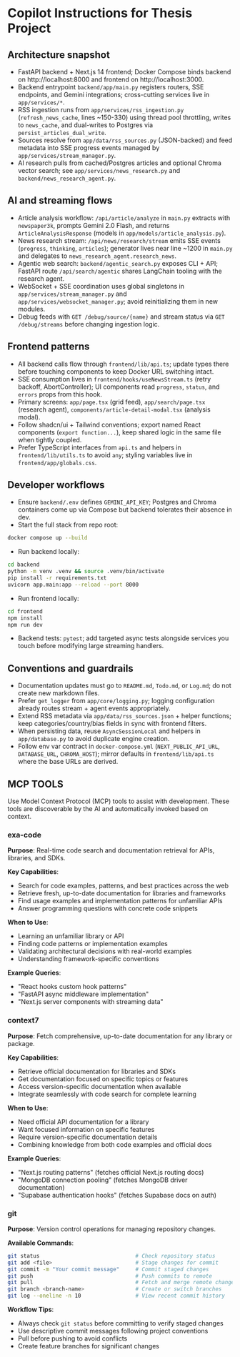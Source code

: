 
# Copilot Instructions for Thesis Project
## Architecture snapshot
- FastAPI backend + Next.js 14 frontend; Docker Compose binds backend on http://localhost:8000 and frontend on http://localhost:3000.
- Backend entrypoint `backend/app/main.py` registers routers, SSE endpoints, and Gemini integrations; cross-cutting services live in `app/services/*`.
- RSS ingestion runs from `app/services/rss_ingestion.py` (`refresh_news_cache`, lines ~150-330) using thread pool throttling, writes to `news_cache`, and dual-writes to Postgres via `persist_articles_dual_write`.
- Sources resolve from `app/data/rss_sources.py` (JSON-backed) and feed metadata into SSE progress events managed by `app/services/stream_manager.py`.
- AI research pulls from cached/Postgres articles and optional Chroma vector search; see `app/services/news_research.py` and `backend/news_research_agent.py`.

## AI and streaming flows
- Article analysis workflow: `/api/article/analyze` in `main.py` extracts with `newspaper3k`, prompts Gemini 2.0 Flash, and returns `ArticleAnalysisResponse` (models in `app/models/article_analysis.py`).
- News research stream: `/api/news/research/stream` emits SSE events (`progress`, `thinking`, `articles`); generator lives near line ~1200 in `main.py` and delegates to `news_research_agent.research_news`.
- Agentic web search: `backend/agentic_search.py` exposes CLI + API; FastAPI route `/api/search/agentic` shares LangChain tooling with the research agent.
- WebSocket + SSE coordination uses global singletons in `app/services/stream_manager.py` and `app/services/websocket_manager.py`; avoid reinitializing them in new modules.
- Debug feeds with `GET /debug/source/{name}` and stream status via `GET /debug/streams` before changing ingestion logic.

## Frontend patterns
- All backend calls flow through `frontend/lib/api.ts`; update types there before touching components to keep Docker URL switching intact.
- SSE consumption lives in `frontend/hooks/useNewsStream.ts` (retry backoff, AbortController); UI components read `progress`, `status`, and `errors` props from this hook.
- Primary screens: `app/page.tsx` (grid feed), `app/search/page.tsx` (research agent), `components/article-detail-modal.tsx` (analysis modal).
- Follow shadcn/ui + Tailwind conventions; export named React components (`export function...`), keep shared logic in the same file when tightly coupled.
- Prefer TypeScript interfaces from `api.ts` and helpers in `frontend/lib/utils.ts` to avoid `any`; styling variables live in `frontend/app/globals.css`.

## Developer workflows
- Ensure `backend/.env` defines `GEMINI_API_KEY`; Postgres and Chroma containers come up via Compose but backend tolerates their absence in dev.
- Start the full stack from repo root:
```bash
docker compose up --build
```
- Run backend locally:
```bash
cd backend
python -m venv .venv && source .venv/bin/activate
pip install -r requirements.txt
uvicorn app.main:app --reload --port 8000
```
- Run frontend locally:
```bash
cd frontend
npm install
npm run dev
```
- Backend tests: `pytest`; add targeted async tests alongside services you touch before modifying large streaming handlers.

## Conventions and guardrails
- Documentation updates must go to `README.md`, `Todo.md`, or `Log.md`; do not create new markdown files.
- Prefer `get_logger` from `app/core/logging.py`; logging configuration already routes stream + agent events appropriately.
- Extend RSS metadata via `app/data/rss_sources.json` + helper functions; keep categories/country/bias fields in sync with frontend filters.
- When persisting data, reuse `AsyncSessionLocal` and helpers in `app/database.py` to avoid duplicate engine creation.
- Follow env var contract in `docker-compose.yml` (`NEXT_PUBLIC_API_URL`, `DATABASE_URL`, `CHROMA_HOST`); mirror defaults in `frontend/lib/api.ts` where the base URLs are derived.

## MCP TOOLS
Use Model Context Protocol (MCP) tools to assist with development. These tools are discoverable by the AI and automatically invoked based on context.

### exa-code
**Purpose**: Real-time code search and documentation retrieval for APIs, libraries, and SDKs.

**Key Capabilities**:
- Search for code examples, patterns, and best practices across the web
- Retrieve fresh, up-to-date documentation for libraries and frameworks
- Find usage examples and implementation patterns for unfamiliar APIs
- Answer programming questions with concrete code snippets

**When to Use**:
- Learning an unfamiliar library or API
- Finding code patterns or implementation examples
- Validating architectural decisions with real-world examples
- Understanding framework-specific conventions

**Example Queries**:
- "React hooks custom hook patterns"
- "FastAPI async middleware implementation"
- "Next.js server components with streaming data"

### context7
**Purpose**: Fetch comprehensive, up-to-date documentation for any library or package.

**Key Capabilities**:
- Retrieve official documentation for libraries and SDKs
- Get documentation focused on specific topics or features
- Access version-specific documentation when available
- Integrate seamlessly with code search for complete learning

**When to Use**:
- Need official API documentation for a library
- Want focused information on specific features
- Require version-specific documentation details
- Combining knowledge from both code examples and official docs

**Example Queries**:
- "Next.js routing patterns" (fetches official Next.js routing docs)
- "MongoDB connection pooling" (fetches MongoDB driver documentation)
- "Supabase authentication hooks" (fetches Supabase docs on auth)

### git
**Purpose**: Version control operations for managing repository changes.

**Available Commands**:
```bash
git status                              # Check repository status
git add <file>                          # Stage changes for commit
git commit -m "Your commit message"     # Commit staged changes
git push                                # Push commits to remote
git pull                                # Fetch and merge remote changes
git branch <branch-name>                # Create or switch branches
git log --oneline -n 10                 # View recent commit history
```

**Workflow Tips**:
- Always check `git status` before committing to verify staged changes
- Use descriptive commit messages following project conventions
- Pull before pushing to avoid conflicts
- Create feature branches for significant changes



